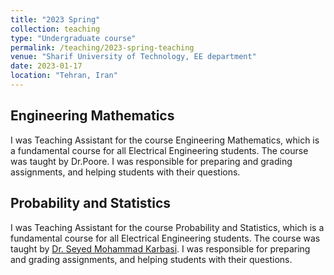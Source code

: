 ```yaml
---
title: "2023 Spring"
collection: teaching
type: "Undergraduate course"
permalink: /teaching/2023-spring-teaching
venue: "Sharif University of Technology, EE department"
date: 2023-01-17
location: "Tehran, Iran"
---
```


## Engineering Mathematics

I was Teaching Assistant for the course Engineering Mathematics, which is a fundamental course for all Electrical Engineering students. The course was taught by Dr.Poore. I was responsible for preparing and grading assignments, and helping students with their questions.

## Probability and Statistics

I was Teaching Assistant for the course Probability and Statistics, which is a fundamental course for all Electrical Engineering students. The course was taught by [Dr. Seyed Mohammad Karbasi](https://scholar.google.com/citations?user=JQs9TcgAAAAJ&hl=en). I was responsible for preparing and grading assignments, and helping students with their questions.
